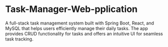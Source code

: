 # Task-Manager-Web-pplication
A full-stack task management system built with Spring Boot, React, and MySQL that helps users efficiently manage their daily tasks. The app provides CRUD functionality for tasks and offers an intuitive UI for seamless task tracking.
